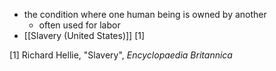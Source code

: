 - the condition where one human being is owned by another
	- often used for labor
- [[Slavery (United States)]] [1]

[1] Richard Hellie, "Slavery", *Encyclopaedia Britannica*